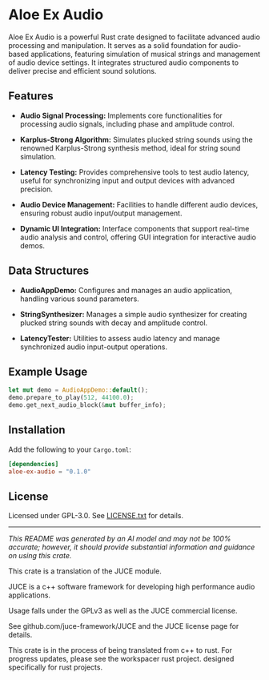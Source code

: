 # Aloe Ex Audio

Aloe Ex Audio is a powerful Rust crate designed to facilitate advanced audio processing and manipulation. It serves as a solid foundation for audio-based applications, featuring simulation of musical strings and management of audio device settings. It integrates structured audio components to deliver precise and efficient sound solutions.

## Features

- **Audio Signal Processing:** Implements core functionalities for processing audio signals, including phase and amplitude control.

- **Karplus-Strong Algorithm:** Simulates plucked string sounds using the renowned Karplus-Strong synthesis method, ideal for string sound simulation.

- **Latency Testing:** Provides comprehensive tools to test audio latency, useful for synchronizing input and output devices with advanced precision.

- **Audio Device Management:** Facilities to handle different audio devices, ensuring robust audio input/output management.

- **Dynamic UI Integration:** Interface components that support real-time audio analysis and control, offering GUI integration for interactive audio demos.

## Data Structures

- **AudioAppDemo:** Configures and manages an audio application, handling various sound parameters.

- **StringSynthesizer:** Manages a simple audio synthesizer for creating plucked string sounds with decay and amplitude control.

- **LatencyTester:** Utilities to assess audio latency and manage synchronized audio input-output operations.

## Example Usage

```rust
let mut demo = AudioAppDemo::default();
demo.prepare_to_play(512, 44100.0);
demo.get_next_audio_block(&mut buffer_info);
```

## Installation

Add the following to your `Cargo.toml`:

```toml
[dependencies]
aloe-ex-audio = "0.1.0"
```

## License

Licensed under GPL-3.0. See [LICENSE.txt](LICENSE.txt) for details.

---

*This README was generated by an AI model and may not be 100% accurate; however, it should provide substantial information and guidance on using this crate.*

This crate is a translation of the JUCE module.

JUCE is a c++ software framework for developing high performance audio applications.

Usage falls under the GPLv3 as well as the JUCE commercial license.

See github.com/juce-framework/JUCE and the JUCE license page for details.

This crate is in the process of being translated from c++ to rust. For progress updates, please see the workspacer rust project. designed specifically for rust projects.
